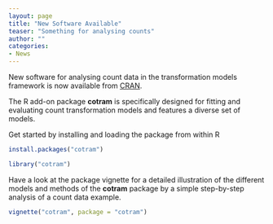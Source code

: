 ```yaml
---
layout: page
title: "New Software Available"
teaser: "Something for analysing counts"
author: ""
categories:
- News 
---
```


New software for analysing count data in the transformation models framework is now available from  [CRAN](https://CRAN.R-project.org/package=cotram).

The R add-on package **cotram** is specifically designed for fitting and evaluating count transformation models and
features a diverse set of models.

Get started by installing and loading the package from within R

```r
install.packages("cotram")

library("cotram")
```

Have a look at the package vignette for a detailed illustration of the different models and methods of the **cotram** package by a simple step-by-step analysis of a count data example.

```r
vignette("cotram", package = "cotram")
```
